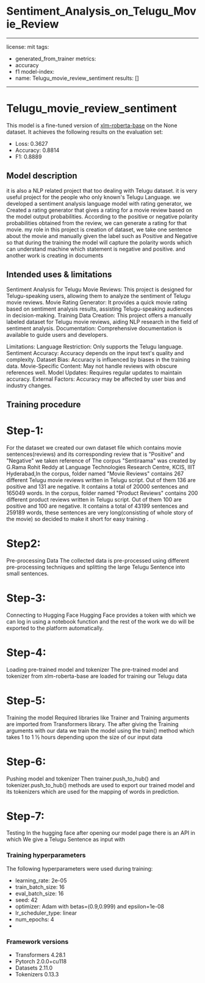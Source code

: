 # Sentiment_Analysis_on_Telugu_Movie_Review
---
license: mit
tags:
- generated_from_trainer
metrics:
- accuracy
- f1
model-index:
- name: Telugu_movie_review_sentiment
  results: []
---

<!-- This model card has been generated automatically according to the information the Trainer had access to. You
should probably proofread and complete it, then remove this comment. -->

# Telugu_movie_review_sentiment

This model is a fine-tuned version of [xlm-roberta-base](https://huggingface.co/xlm-roberta-base) on the None dataset.
It achieves the following results on the evaluation set:
- Loss: 0.3627
- Accuracy: 0.8814
- F1: 0.8889

## Model description

it is also a NLP related project that too dealing with Telugu dataset.
it is very useful project for the people who only known's Telugu Language.
we developed a sentiment analysis language model with rating generator, 
we Created a rating generator that gives a rating for a movie review based on the model output probabilities. According to the positive or negative polarity probabilities obtained from the review, we can generate a rating for that movie. my role in this project is creation of dataset, we take one sentence about the movie and manually given the label such as Positive and Negative
so that during the training the model will capture the polarity words which can understand machine which statement is negative and positive.
and another work is creating in documents 

## Intended uses & limitations

Sentiment Analysis for Telugu Movie Reviews: This project is designed for Telugu-speaking users, allowing them to analyze the sentiment of Telugu movie reviews.
Movie Rating Generator: It provides a quick movie rating based on sentiment analysis results, assisting Telugu-speaking audiences in decision-making.
Training Data Creation: This project offers a manually labeled dataset for Telugu movie reviews, aiding NLP research in the field of sentiment analysis.
Documentation: Comprehensive documentation is available to guide users and developers.

Limitations:
Language Restriction: Only supports the Telugu language.
Sentiment Accuracy: Accuracy depends on the input text's quality and complexity.
Dataset Bias: Accuracy is influenced by biases in the training data.
Movie-Specific Content: May not handle reviews with obscure references well.
Model Updates: Requires regular updates to maintain accuracy.
External Factors: Accuracy may be affected by user bias and industry changes.

## Training procedure

# Step-1:
For the dataset we created our own dataset file which contains movie sentences(reviews) and its corresponding review that is "Positive" and "Negative"
we taken reference of The corpus "Sentiraama" was created by G.Rama Rohit Reddy at Language Technologies Research Centre, KCIS, IIIT Hyderabad,In the corpus, folder named "Movie Reviews" contains 267 different Telugu movie reviews written in Telugu script. Out of them 136 are positive and 131 are negative. It contains a total of 20000 sentences and 165049 words. In the corpus, folder named "Product Reviews" contains 200 different product reviews written in Telugu script. Out of them 100 are positive and 100 are negative. It contains a total of 43199 sentences and 259189 words, these sentences are very long(consisting of whole story of the movie) so decided to make it short for easy training .

# Step2:
Pre-processing Data The collected data is pre-processed using different pre-processing techniques and splitting the large Telugu Sentence into small sentences.

# Step-3:
Connecting to Hugging Face Hugging Face provides a token with which we can log in using a notebook function and the rest of the work we do will be exported to the platform automatically.

# Step-4: 
Loading pre-trained model and tokenizer The pre-trained model and tokenizer from xlm-roberta-base are loaded for training our Telugu data

# Step-5: 
Training the model Required libraries like Trainer and Training arguments are imported from Transformers library. The after giving the Training arguments with our data we train the model using the train() method which takes 1 to 1 ½ hours depending upon the size of our input data

# Step-6: 
Pushing model and tokenizer Then trainer.push_to_hub() and tokenizer.push_to_hub() methods are used to export our trained model and its tokenizers which are used for the mapping of words in prediction.

# Step-7: 
Testing In the hugging face after opening our model page there is an API in which We give a Telugu Sentence as input with

### Training hyperparameters

The following hyperparameters were used during training:
- learning_rate: 2e-05
- train_batch_size: 16
- eval_batch_size: 16
- seed: 42
- optimizer: Adam with betas=(0.9,0.999) and epsilon=1e-08
- lr_scheduler_type: linear
- num_epochs: 4
- 
### Framework versions

- Transformers 4.28.1
- Pytorch 2.0.0+cu118
- Datasets 2.11.0
- Tokenizers 0.13.3
